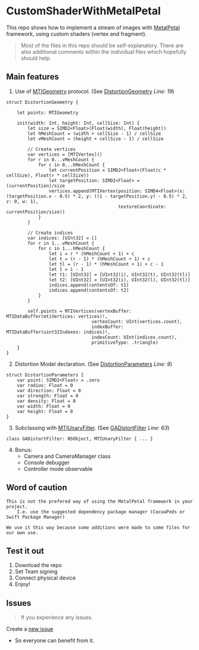 # CustomShaderWithMetalPetal

This repo shows how to implement a stream of images with [MetalPetal](https://github.com/MetalPetal/MetalPetal) framework, 
using custom shaders (vertex and fragment).

>Most of the files in this repo should be self-explanatory.
There are also additional comments within the individual files which hopefully should help.

## Main features
1. Use of [MTIGeometry](https://github.com/MetalPetal/MetalPetal/blob/master/Frameworks/MetalPetal/MTIGeometry.h) protocol. (See [DistortionGeometry](https://github.com/gaboyeji/CustomShaderWithMetalPetal/blob/main/CustomShaderWithMetalPetal/Components/Filters/Distort/DistortFilter/DistortFilter.swift#L19) *Line: 19*)
```
struct DistortionGeometry {
    
    let points: MTIGeometry
    
    init(width: Int, height: Int, cellSize: Int) {
        let size = SIMD2<Float>(Float(width), Float(height))
        let hMeshCount = (width + cellSize - 1) / cellSize
        let vMeshCount = (height + cellSize - 1) / cellSize
        
        // Create vertices
        var vertices = [MTIVertex]()
        for r in 0...vMeshCount {
            for c in 0...hMeshCount {
                let currentPosition = SIMD2<Float>(Float(c * cellSize), Float(r * cellSize))
                let targetPosition: SIMD2<Float> = (currentPosition)/size
                vertices.append(MTIVertex(position: SIMD4<Float>(x: (targetPosition.x - 0.5) * 2, y: ((1 - targetPosition.y) - 0.5) * 2, z: 0, w: 1),
                                          textureCoordinate: currentPosition/size))
            }
        }
        
        // Create indices
        var indices: [UInt32] = []
        for r in 1...vMeshCount {
            for c in 1...hMeshCount {
                let i = r * (hMeshCount + 1) + c
                let t = (r - 1) * (hMeshCount + 1) + c
                let tl = (r - 1) * (hMeshCount + 1) + c - 1
                let l = i - 1
                let t1: [UInt32] = [UInt32(i), UInt32(t), UInt32(tl)]
                let t2: [UInt32] = [UInt32(i), UInt32(l), UInt32(tl)]
                indices.append(contentsOf: t1)
                indices.append(contentsOf: t2)
            }
        }
        
        self.points = MTIVertices(vertexBuffer: MTIDataBuffer(mtiVertices: vertices)!,
                                vertexCount: UInt(vertices.count),
                                indexBuffer: MTIDataBuffer(uint32Indexes: indices)!,
                                indexCount: UInt(indices.count),
                                primitiveType: .triangle)
    }
}
```

2. Distortion Model declaration. (See [DistortionParameters](https://github.com/gaboyeji/CustomShaderWithMetalPetal/blob/main/CustomShaderWithMetalPetal/Components/Filters/Distort/DistortFilter/DistortFilter.swift#L9)  *Line: 9*)
```
struct DistortionParameters {
    var point: SIMD2<Float> = .zero
    var radius: Float = 0
    var direction: Float = 0
    var strength: Float = 0
    var density: Float = 0
    var width: Float = 0
    var height: Float = 0
}
```

3. Subclassing with [MTIUnaryFilter](https://github.com/MetalPetal/MetalPetal/blob/master/Frameworks/MetalPetal/Filters/MTIFilter.h). (See [GADistortFilter](https://github.com/gaboyeji/CustomShaderWithMetalPetal/blob/main/CustomShaderWithMetalPetal/Components/Filters/Distort/DistortFilter/DistortFilter.swift#L63) *Line: 63*) 
```
class GADistortFilter: NSObject, MTIUnaryFilter { ... }
```

4. Bonus:
    * Camera and CameraManager class
    * Console debugger
    * Controller mode observable


## Word of caution
```
This is not the prefered way of using the MetalPetal framework in your project.
    I.e. use the suggested dependency package manager (CocoaPods or Swift Package Manager)

We use it this way because some additions were made to some files for our own use.

```

## Test it out
  1. Download the repo 
  2. Set Team signing
  3. Connect physical device
  4. Enjoy!
  
## Issues
>If you experience any issues.

Create a [new issue](https://github.com/gaboyeji/CustomShaderWithMetalPetal/issues)
  * So everyone can benefit from it.
